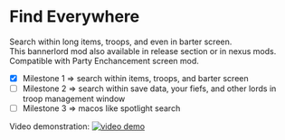 Find Everywhere 
=======================
Search within long items, troops, and even in barter screen.  
This bannerlord mod also available in release section or in nexus mods.  
Compatible with Party Enchancement screen mod.  

- [x] Milestone 1 => search within items, troops, and barter screen  
- [ ] Milestone 2 => search within save data, your fiefs, and other lords in troop management window  
- [ ] Milestone 3 => macos like spotlight search  

Video demonstration: 
[![video demo](https://i.ytimg.com/vi_webp/3_5grCLr6K8/maxresdefault.webp)](https://www.youtube.com/watch?v=3_5grCLr6K8&feature=youtu.be)
